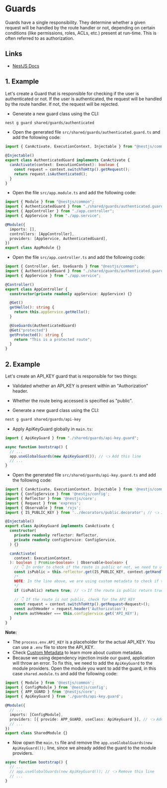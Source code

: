 # Guards

Guards have a single responsibility. They determine whether a given request will be handled by the route handler or not, depending on certain conditions (like permissions, roles, ACLs, etc.) present at run-time. This is often referred to as authorization.

## Links

- [NestJS Docs](https://docs.nestjs.com/guards#guards)

## 1. Example

Let's create a Guard that is responsible for checking if the user is authenticated or not. If the user is authenticated, the request will be handled by the route handler. If not, the request will be rejected.

- Generate a new guard class using the CLI:

```bash
nest g guard shared/guards/authenticated
```

- Open the generated file `src/shared/guards/authenticated.guard.ts` and add the following code:

```typescript
import { CanActivate, ExecutionContext, Injectable } from "@nestjs/common";

@Injectable()
export class AuthenticatedGuard implements CanActivate {
  canActivate(context: ExecutionContext): boolean {
    const request = context.switchToHttp().getRequest();
    return request.isAuthenticated();
  }
}
```

- Open the file `src/app.module.ts` and add the following code:

```typescript
import { Module } from "@nestjs/common";
import { AuthenticatedGuard } from "./shared/guards/authenticated.guard";
import { AppController } from "./app.controller";
import { AppService } from "./app.service";

@Module({
  imports: [],
  controllers: [AppController],
  providers: [AppService, AuthenticatedGuard],
})
export class AppModule {}
```

- Open the file `src/app.controller.ts` and add the following code:

```typescript
import { Controller, Get, UseGuards } from "@nestjs/common";
import { AuthenticatedGuard } from "./shared/guards/authenticated.guard";
import { AppService } from "./app.service";

@Controller()
export class AppController {
  constructor(private readonly appService: AppService) {}

  @Get()
  getHello(): string {
    return this.appService.getHello();
  }

  @UseGuards(AuthenticatedGuard)
  @Get("protected")
  getProtected(): string {
    return "This is a protected route";
  }
}
```

## 2. Example

Let's create an API_KEY guard that is responsible for two things:

- Validated whether an API_KEY is present within an "Authorization" header.
- Whether the route being accessed is specified as "public".

- Generate a new guard class using the CLI:

```bash
nest g guard shared/guards/api-key
```

- Apply ApiKeyGuard globally in `main.ts`:

```typescript
import { ApiKeyGuard } from "./shared/guards/api-key.guard";

async function bootstrap() {
  // ...
  app.useGlobalGuards(new ApiKeyGuard()); // 👈 Add this line
  // ...
}
```

- Open the generated file `src/shared/guards/api-key.guard.ts` and add the following code:

```typescript
import { CanActivate, ExecutionContext, Injectable } from '@nestjs/common';
import { ConfigService } from '@nestjs/config';
import { Reflector } from '@nestjs/core';
import { Request } from 'express';
import { Observable } from 'rxjs';
import { IS_PUBLIC_KEY } from '../decorators/public.decorator'; // 👈 Import the custom metadata

@Injectable()
export class ApiKeyGuard implements CanActivate {
  constructor(
    private readonly reflector: Reflector,
    private readonly configService: ConfigService,
  ) {}

  canActivate(
    context: ExecutionContext,
  ): boolean | Promise<boolean> | Observable<boolean> {
    // 👇 In order to check if the route is public or not, we need to use the Reflector class, which is a built-in NestJS class that allows us to access custom metadata.
    const isPublic = this.reflector.get(IS_PUBLIC_KEY, context.getHandler());
    /* 
    NOTE: In the line above, we are using custom metadata to check if the route is public or not, to learn more about custom metadata, check out the "Custom Metadata" section in the "Decorators" building block.
    */
    if (isPublic) return true; // 👈 If the route is public return true without checking for the API_KEY
    
    // 👇 If the route is not public, check for the API_KEY
    const request = context.switchToHttp().getRequest<Request>(); 
    const authHeader = request.header('Authorization');
    return authHeader === this.configService.get('API_KEY');
  }
}
```

**Note:**

- The `process.env.API_KEY` is a placeholder for the actual API_KEY. You can use a `.env` file to store the API_KEY.
- Check [Custom Metadata](./custom-metadata.md) to learn more about custom metadata.
- Because we using dependency injection inside our guard, application will throw an error. To fix this, we need to add the `ApiKeyGuard` to the module providers. Open the module you want to add the guard, in this case `shared.module.ts` and add the following code:

```typescript src/shared/shared.module.ts
import { Module } from '@nestjs/common';
import { ConfigModule } from '@nestjs/config';
import { APP_GUARD } from '@nestjs/core';
import { ApiKeyGuard } from './guards/api-key.guard';

@Module({
  // ...
  imports: [ConfigModule],
  providers: [{ provide: APP_GUARD, useClass: ApiKeyGuard }], // 👈 Add this line
  // ...
})
export class SharedModule {}
```

- Now opwn the `main.ts` file and remove the `app.useGlobalGuards(new ApiKeyGuard());` line, since we already added the guard to the module providers.

```typescript src/main.ts
async function bootstrap() {
  // ...
  // app.useGlobalGuards(new ApiKeyGuard()); // 👈 Remove this line
  // ...
}
```
